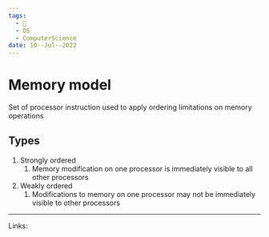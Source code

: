 ```yaml
---
tags:
  - 🌱
  - OS
  - ComputerScience 
date: 10--Jul--2022
---
```


# Memory model

Set of processor instruction used to apply ordering limitations on memory operations

## Types

1. Strongly ordered
    1. Memory modification on one processor is immediately visible to all other processors
2. Weakly ordered
    1. Modifications to memory on one processor may not be immediately visible to other processors

---
Links: 